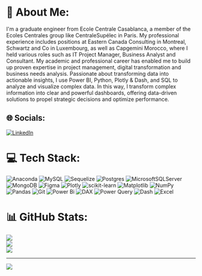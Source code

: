# 💫 About Me:
I'm a graduate engineer from Ecole Centrale Casablanca, a member of the Ecoles Centrales group like CentraleSupélec in Paris. My professional experience includes positions at Eastern Canada Consulting in Montreal, Schwartz and Co in Luxembourg, as well as Capgemini Morocco, where I held various roles such as IT Project Manager, Business Analyst and Consultant. My academic and professional career has enabled me to build up proven expertise in project management, digital transformation and business needs analysis.
Passionate about transforming data into actionable insights, I use Power BI, Python, Plotly & Dash, and SQL to analyze and visualize complex data. In this way, I transform complex information into clear and powerful dashboards, offering data-driven solutions to propel strategic decisions and optimize performance.


## 🌐 Socials:
[![LinkedIn](https://img.shields.io/badge/LinkedIn-%230077B5.svg?logo=linkedin&logoColor=white)](https://linkedin.com/in/tiga-sawadogo-8b65ab19a) 

# 💻 Tech Stack:
![Anaconda](https://img.shields.io/badge/Anaconda-%2344A833.svg?style=for-the-badge&logo=anaconda&logoColor=white) ![MySQL](https://img.shields.io/badge/mysql-4479A1.svg?style=for-the-badge&logo=mysql&logoColor=white) ![Sequelize](https://img.shields.io/badge/Sequelize-52B0E7?style=for-the-badge&logo=Sequelize&logoColor=white) ![Postgres](https://img.shields.io/badge/postgres-%23316192.svg?style=for-the-badge&logo=postgresql&logoColor=white) ![MicrosoftSQLServer](https://img.shields.io/badge/Microsoft%20SQL%20Server-CC2927?style=for-the-badge&logo=microsoft%20sql%20server&logoColor=white) ![MongoDB](https://img.shields.io/badge/MongoDB-%234ea94b.svg?style=for-the-badge&logo=mongodb&logoColor=white) ![Figma](https://img.shields.io/badge/figma-%23F24E1E.svg?style=for-the-badge&logo=figma&logoColor=white) ![Plotly](https://img.shields.io/badge/Plotly-%233F4F75.svg?style=for-the-badge&logo=plotly&logoColor=white) ![scikit-learn](https://img.shields.io/badge/scikit--learn-%23F7931E.svg?style=for-the-badge&logo=scikit-learn&logoColor=white) ![Matplotlib](https://img.shields.io/badge/Matplotlib-%23ffffff.svg?style=for-the-badge&logo=Matplotlib&logoColor=black) ![NumPy](https://img.shields.io/badge/numpy-%23013243.svg?style=for-the-badge&logo=numpy&logoColor=white) ![Pandas](https://img.shields.io/badge/pandas-%23150458.svg?style=for-the-badge&logo=pandas&logoColor=white) ![Git](https://img.shields.io/badge/git-%23F05033.svg?style=for-the-badge&logo=git&logoColor=white) ![Power Bi](https://img.shields.io/badge/power_bi-F2C811?style=for-the-badge&logo=powerbi&logoColor=black) 
![DAX](https://img.shields.io/badge/DAX-%23007ACC.svg?style=for-the-badge&logo=Microsoft&logoColor=white)
![Power Query](https://img.shields.io/badge/Power%20Query-%23007ACC.svg?style=for-the-badge&logo=power-bi&logoColor=white)
![Dash](https://img.shields.io/badge/Dash-%2300cc96.svg?style=for-the-badge&logo=plotly&logoColor=white)
![Excel](https://img.shields.io/badge/Microsoft%20Excel-217346?style=for-the-badge&logo=microsoft-excel&logoColor=white)

# 📊 GitHub Stats:
![](https://github-readme-stats.vercel.app/api?username=sawadogo78&theme=calm_pink&hide_border=false&include_all_commits=false&count_private=false)<br/>
![](https://github-readme-streak-stats.herokuapp.com/?user=sawadogo78&theme=calm_pink&hide_border=false)<br/>
![](https://github-readme-stats.vercel.app/api/top-langs/?username=sawadogo78&theme=calm_pink&hide_border=false&include_all_commits=false&count_private=false&layout=compact)

---
[![](https://visitcount.itsvg.in/api?id=sawadogo78&icon=0&color=0)](https://visitcount.itsvg.in)

<!-- Proudly created with GPRM ( https://gprm.itsvg.in ) -->
